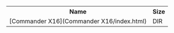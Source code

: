 <table>
<tr><th>Name</th><th>Size</th></tr>
<tr><td>
[Commander X16](Commander X16/index.html)
</td><td>DIR</td></tr>
</table>
